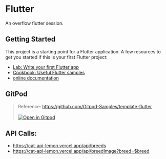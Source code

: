 # Flutter
An overflow flutter session.

## Getting Started
This project is a starting point for a Flutter application.
A few resources to get you started if this is your first Flutter project:
- [Lab: Write your first Flutter app](https://docs.flutter.dev/get-started/codelab)
- [Cookbook: Useful Flutter samples](https://docs.flutter.dev/cookbook)
- [online documentation](https://docs.flutter.dev/)

## GitPod
> Reference: https://github.com/Gitpod-Samples/template-flutter <br><br>
> [![Open in Gitpod](https://gitpod.io/button/open-in-gitpod.svg)](https://gitpod.io/#https://github.com/np-overflow/flutter/tree/Cat-App-Demo)

## API Calls:
- https://cat-api-lemon.vercel.app/api/breeds
- https://cat-api-lemon.vercel.app/api/breedImage?breed=$breed
